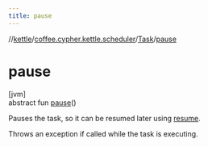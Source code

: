 ```yaml
---
title: pause
---
```

//[kettle](../../../index.html)/[coffee.cypher.kettle.scheduler](../index.html)/[Task](index.html)/[pause](pause.html)



# pause



[jvm]\
abstract fun [pause](pause.html)()



Pauses the task, so it can be resumed later using [resume](resume.html).



Throws an exception if called while the task is executing.




